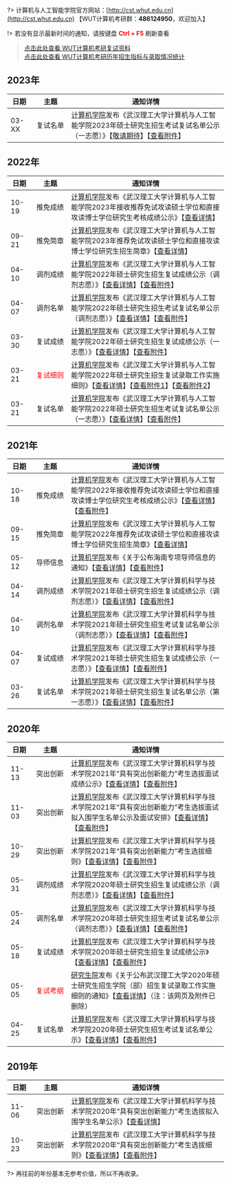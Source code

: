 ?> 计算机与人工智能学院官方网站：[http://cst.whut.edu.cn](http://cst.whut.edu.cn) 【WUT计算机考研群：<b>486124950</b>，欢迎加入】

!> 若没有显示最新时间的通知，请按键盘 <font color=red><b>Ctrl + F5</b></font> 刷新查看

> [点击此处查看 WUT计算机考研复试资料](https://vip.zxzy.top/article/26) <br>
[点击此处查看 WUT计算机考研历年招生指标与录取情况统计](https://docs.qq.com/sheet/DQUVGRlRHWHlSaWZB)

## 2023年

| <div style="width:40px">日期</div> | <div style="width:65px">主题</div> | 通知详情                                                                                             |
|----------------------------------|----------------------------------|--------------------------------------------------------------------------------------------------|
| 03-XX                            | 复试名单                             | [计算机学院](http://cst.whut.edu.cn)发布《武汉理工大学计算机与人工智能学院2023年硕士研究生招生考试复试名单公示（一志愿）》【[敬请期待]()】【[查看附件]()】 |

## 2022年

| <div style="width:40px">日期</div> | <div style="width:65px">主题</div> | 通知详情                                                                                                                                                                                                                                                                                                             |
|----------------------------------|----------------------------------|------------------------------------------------------------------------------------------------------------------------------------------------------------------------------------------------------------------------------------------------------------------------------------------------------------------|
| 10-19                            | 推免成绩                             | [计算机学院](http://cst.whut.edu.cn)发布《武汉理工大学计算机与人工智能学院2023年接收推荐免试攻读硕士学位和直接攻读博士学位研究生考核成绩公示》【[查看详情](http://cst.whut.edu.cn/yjsjy/zsxx/202210/t20221019_889397.shtml)】                                                                                                                                                  |
| 09-21                            | 推免简章                             | [计算机学院](http://cst.whut.edu.cn)发布《武汉理工大学计算机与人工智能学院2023年推荐免试攻读硕士学位和直接攻读博士学位研究生招生简章》【[查看详情](http://cst.whut.edu.cn/yjsjy/zsxx/202209/t20220921_886894.shtml)】                                                                                                                                                      |
| 04-10                            | 调剂成绩                             | [计算机学院](http://cst.whut.edu.cn)发布《武汉理工大学计算机与人工智能学院2022年硕士研究生招生复试成绩公示（调剂志愿）》【[查看详情](http://cst.whut.edu.cn/yjsjy/zsxx/202204/t20220410_878101.shtml)】【[查看附件](http://cst.whut.edu.cn/yjsjy/zsxx/202204/P020220410497142604397.xlsx)】                                                                               |
| 04-07                            | 调剂名单                             | [计算机学院](http://cst.whut.edu.cn)发布《武汉理工大学计算机与人工智能学院2022年硕士研究生招生考试复试名单公示（调剂志愿）》【[查看详情](http://cst.whut.edu.cn/yjsjy/zsxx/202204/t20220407_878100.shtml)】【[查看附件](http://cst.whut.edu.cn/yjsjy/zsxx/202204/P020220407638926655968.pdf)】                                                                              |
| 03-30                            | 复试成绩                             | [计算机学院](http://cst.whut.edu.cn)发布《武汉理工大学计算机与人工智能学院2022年硕士研究生招生复试成绩公示（一志愿）》【[查看详情](http://cst.whut.edu.cn/yjsjy/zsxx/202203/t20220330_878097.shtml)】【[查看附件](http://cst.whut.edu.cn/yjsjy/zsxx/202203/P020220330442970388891.xlsx)】                                                                                |
| 03-21                            | <font color=red>复试细则</font>      | [计算机学院](http://cst.whut.edu.cn)发布《武汉理工大学计算机与人工智能学院2022年硕士研究生招生复试录取工作实施细则》【[查看详情](http://cst.whut.edu.cn/yjsjy/zsxx/202203/t20220322_878099.shtml)】【[查看附件1](http://cst.whut.edu.cn/yjsjy/zsxx/202203/P020220322715468962580.docx)】【[查看附件2](http://cst.whut.edu.cn/yjsjy/zsxx/202203/P020220322715469597808.docx)】 |
| 03-21                            | 复试名单                             | [计算机学院](http://cst.whut.edu.cn)发布《武汉理工大学计算机与人工智能学院2022年硕士研究生招生考试复试名单公示（一志愿）》【[查看详情](http://cst.whut.edu.cn/yjsjy/zsxx/202203/t20220321_878095.shtml)】【[查看附件](http://cst.whut.edu.cn/yjsjy/zsxx/202203/P020220321654960493374.pdf)】                                                                               |

## 2021年

| <div style="width:40px">日期</div> | <div style="width:65px">主题</div> | 通知详情                                                                                                                                                                                                                                         |
|----------------------------------|----------------------------------|----------------------------------------------------------------------------------------------------------------------------------------------------------------------------------------------------------------------------------------------|
| 10-18                            | 推免成绩                             | [计算机学院](http://cst.whut.edu.cn)发布《武汉理工大学计算机与人工智能学院2022年接收推荐免试攻读硕士学位和直接攻读博士学位研究生考核成绩公示》【[查看详情](http://cst.whut.edu.cn/yjsjy/zsxx/202110/t20211008_878094.shtml)】【[查看附件](http://cst.whut.edu.cn/yjsjy/zsxx/202110/P020211008493495434204.pdf)】 |
| 09-15                            | 推免简章                             | [计算机学院](http://cst.whut.edu.cn)发布《武汉理工大学计算机与人工智能学院2022年推荐免试攻读硕士学位和直接攻读博士学位研究生招生简章》【[查看详情](http://cst.whut.edu.cn/yjsjy/zsxx/202109/t20210915_878093.shtml)】                                                                                  |
| 05-12                            | 导师信息                             | [计算机学院](http://cst.whut.edu.cn)发布《关于公布海南专项导师信息的通知》【[查看详情](http://cst.whut.edu.cn/yjsjy/zsxx/202105/t20210512_878091.shtml)】【[查看附件](http://cst.whut.edu.cn/yjsjy/zsxx/202105/P020210512371524197280.xlsx)】                                    |
| 04-14                            | 调剂成绩                             | [计算机学院](http://cst.whut.edu.cn)发布《武汉理工大学计算机科学与技术学院2021年硕士研究生招生复试成绩公示（调剂志愿）》【[查看详情](http://cst.whut.edu.cn/yjsjy/zsxx/202104/t20210414_878088.shtml)】【[查看附件](http://cst.whut.edu.cn/yjsjy/zsxx/202104/P020210414420708246391.pdf)】            |
| 04-10                            | 调剂名单                             | [计算机学院](http://cst.whut.edu.cn)发布《武汉理工大学计算机科学与技术学院2021年硕士研究生招生考试复试名单公示（调剂志愿）》【[查看详情](http://cst.whut.edu.cn/yjsjy/zsxx/202104/t20210410_878089.shtml)】【[查看附件](http://cst.whut.edu.cn/yjsjy/zsxx/202104/P020210410829617952873.pdf)】          |
| 04-07                            | 复试成绩                             | [计算机学院](http://cst.whut.edu.cn)发布《武汉理工大学计算机科学与技术学院2021年硕士研究生招生复试成绩公示（一志愿）》【[查看详情](http://cst.whut.edu.cn/yjsjy/zsxx/202104/t20210407_878090.shtml)】【[查看附件](http://cst.whut.edu.cn/yjsjy/zsxx/202104/P020210407643519551021.pdf)】             |
| 03-26                            | 复试名单                             | [计算机学院](http://cst.whut.edu.cn)发布《武汉理工大学计算机科学与技术学院2021年硕士研究生招生复试名单公示（第一志愿）》【[查看详情](http://cst.whut.edu.cn/yjsjy/zsxx/202103/t20210326_878087.shtml)】【[查看附件](http://cst.whut.edu.cn/yjsjy/zsxx/202103/P020210326530258074844.pdf)】            |

## 2020年

| <div style="width:40px">日期</div> | <div style="width:65px">主题</div> | 通知详情                                                                                                                                                                                                                                        |
|----------------------------------|----------------------------------|---------------------------------------------------------------------------------------------------------------------------------------------------------------------------------------------------------------------------------------------|
| 11-13                            | 突出创新                             | [计算机学院](http://cst.whut.edu.cn)发布《武汉理工大学计算机科学与技术学院2021年“具有突出创新能力”考生选拔面试成绩公示》【[查看详情](http://cst.whut.edu.cn/yjsjy/zsxx/202011/t20201113_470585.htm)】【[查看附件](http://cst.whut.edu.cn/yjsjy/zsxx/202011/P020201113321913667356.pdf)】            |
| 11-03                            | 突出创新                             | [计算机学院](http://cst.whut.edu.cn)发布《武汉理工大学计算机科学与技术学院2021年“具有突出创新能力”考生选拔面试拟入围学生名单公示及面试安排》【[查看详情](http://cst.whut.edu.cn/yjsjy/zsxx/202011/t20201106_469143.htm)】【[查看附件](http://cst.whut.edu.cn/yjsjy/zsxx/202011/P020201106762715055388.xlsx)】 |
| 10-29                            | 突出创新                             | [计算机学院](http://cst.whut.edu.cn)发布《武汉理工大学计算机科学与技术学院2021年“具有突出创新能力”考生选拔细则》【[查看详情](http://cst.whut.edu.cn/yjsjy/zsxx/202010/t20201029_467291.htm)】【[查看附件](http://cst.whut.edu.cn/yjsjy/zsxx/202010/P020201029369491580661.docx)】               |
| 05-31                            | 调剂成绩                             | [计算机学院](http://cst.whut.edu.cn)发布《武汉理工大学计算机科学与技术学院2020年硕士研究生招生复试成绩公示（调剂志愿）》【[查看详情](http://cst.whut.edu.cn/yjsjy/zsxx/202005/t20200531_444819.htm)】【[查看附件](http://cst.whut.edu.cn/yjsjy/zsxx/202005/P020200531563193572750.pdf)】             |
| 05-24                            | 调剂名单                             | [计算机学院](http://cst.whut.edu.cn)发布《武汉理工大学计算机科学与技术学院2020年硕士研究生招生考试复试名单公示（调剂志愿）》【[查看详情](http://cst.whut.edu.cn/yjsjy/zsxx/202005/t20200524_442992.htm)】【[查看附件](http://cst.whut.edu.cn/yjsjy/zsxx/202005/P020200524698454928984.pdf)】           |
| 05-18                            | 复试成绩                             | [计算机学院](http://cst.whut.edu.cn)发布《武汉理工大学计算机科学与技术学院2020年硕士研究生招生复试成绩公示》【[查看详情](http://cst.whut.edu.cn/yjsjy/zsxx/202005/t20200518_442361.htm)】【[查看附件](http://cst.whut.edu.cn/yjsjy/zsxx/202005/P020200518437859975454.pdf)】                   |
| 05-05                            | <font color=red>复试考纲</font>      | [研究生院](http://gd.whut.edu.cn)发布《关于公布武汉理工大学2020年硕士研究生招生学院（部）招生复试录取工作实施细则的通知》【[查看详情](http://gd.whut.edu.cn/zs/tzgg/202005/t20200505_440534.shtml)】（注：该网页及附件已删除）                                                                               |
| 04-25                            | 复试名单                             | [计算机学院](http://cst.whut.edu.cn)发布《武汉理工大学计算机科学与技术学院2020年硕士研究生招生考试复试名单公示》【[查看详情](http://cst.whut.edu.cn/yjsjy/zsxx/202004/t20200425_439456.htm)】【[查看附件](http://cst.whut.edu.cn/yjsjy/zsxx/202004/P020200425821373510315.pdf)】                 |

## 2019年

| <div style="width:40px">日期</div> | <div style="width:65px">主题</div> | 通知详情                                                                                                                                                                                                                          |
|----------------------------------|----------------------------------|-------------------------------------------------------------------------------------------------------------------------------------------------------------------------------------------------------------------------------|
| 11-06                            | 突出创新                             | [计算机学院](http://cst.whut.edu.cn)发布《武汉理工大学计算机科学与技术学院2020年“具有突出创新能力”考生选拔拟入围学生名单公示》【[查看详情](http://cst.whut.edu.cn/yjsjy/zsxx/201911/t20191106_417594.htm)】                                                                        |
| 10-23                            | 突出创新                             | [计算机学院](http://cst.whut.edu.cn)发布《武汉理工大学计算机科学与技术学院2020年“具有突出创新能力”考生选拔细则》【[查看详情](http://cst.whut.edu.cn/yjsjy/zsxx/201910/t20191023_414222.htm)】【[查看附件](http://cst.whut.edu.cn/yjsjy/zsxx/201910/P020191023425593316982.docx)】 |

?> 再往前的年份基本无参考价值，所以不再收录。